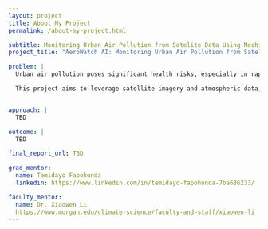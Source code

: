 ```yaml
---
layout: project
title: About My Project
permalink: /about-my-project.html

subtitle: Monitoring Urban Air Pollution from Satelite Data Using Machine Learning
project_title: "AeroWatch AI: Monitoring Urban Air Pollution from Satellite Data Using Machine Learning"

problem: |
  Urban air pollution poses significant health risks, especially in rapidly growing cities, yet ground-based monitoring stations are often sparse, expensive to maintain, and limited in spatial coverage. This lack of widespread, real-time monitoring hinders early detection and policy response to hazardous pollution levels.

  This project aims to leverage satellite imagery and atmospheric data, combined with machine learning models, to estimate pollution levels across urban landscapes. By creating a scalable, low-cost air quality prediction system, we seek to support public health interventions and environmental policy decisions in underserved urban regions.


approach: |
  TBD

outcome: |
  TBD

final_report_url: TBD

grad_mentor:
  name: Temidayo Fapohunda
  linkedin: https://www.linkedin.com/in/temidayo-fapohunda-7ba686233/

faculty_mentor:
  name: Dr. Xiaowen Li
  https://www.morgan.edu/climate-science/faculty-and-staff/xiaowen-li
---
```

